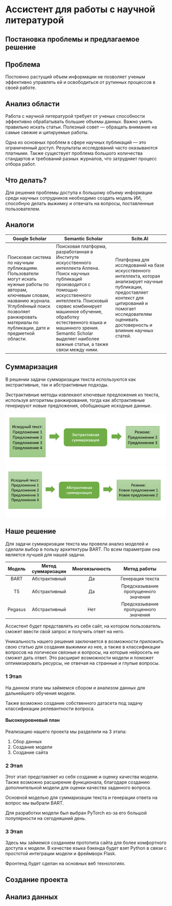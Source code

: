 # Ассистент для работы с научной литературой

## **Постановка проблемы и предлагаемое решение**

## Проблема

Постоянно растущий объем информации не позволяет ученым эффективно управлять ей и освободиться от рутинных процессов в своей работе.

## Анализ области

Работа с научной литературой требует от ученых способности эффективно обрабатывать большие объемы данных. Важно уметь правильно искать статьи. Полезный совет — обращать внимание на самые свежие и цитируемые работы.

Одна из основных проблем в сфере научных публикаций — это ограниченный доступ. Результаты исследований часто оказываются платными. Также существует проблема большого количества стандартов и требований разных журналов, что затрудняет процесс отбора работ.

## Что делать?

Для решения проблемы доступа к большому объему информации среди научных сотрудников необходимо создать модель ИИ, способную делать выжимку и отвечать на вопросы, поставленные пользователем.

## Аналоги

| Google Scholar                                                                                                                                                                                                               | Semantic Scholar                                                                                                                                                                                                                                                                                                                          | Scite.AI                                                                                                                                                                                                                 |
|------------------------------------------------------------------------------------------------------------------------------------------------------------------------------------------------------------------------------|-------------------------------------------------------------------------------------------------------------------------------------------------------------------------------------------------------------------------------------------------------------------------------------------------------------------------------------------|--------------------------------------------------------------------------------------------------------------------------------------------------------------------------------------------------------------------------|
| Поисковая система по научным публикациям. Пользователи могут искать нужные работы по авторам, ключевым словам, названию журнала. Углублённый поиск позволяет ранжировать материалы по публикации, дате и предметной области. | Поисковая платформа, разработанная в Институте искусственного интеллекта Аллена. Поиск научных публикаций производится с помощью искусственного интеллекта. Поисковый сервис комбинирует машинное обучение, обработку естественного языка и машинного зрения. Semantic Scholar выделяет наиболее важные статьи, а также связи между ними. | Платформа для исследований на базе искусственного интеллекта, которая анализирует научные публикации, предоставляет контекст для цитирований и помогает исследователям оценивать достоверность и влияние научных статей. |

## Суммаризация

В решении задачи суммаризации текста используются как экстрактивные, так и абстрактивные подходы.

Экстрактивные методы извлекают ключевые предложения из текста, используя алгоритмы ранжирования, тогда как абстрактивные генерируют новые предложения, обобщающие исходные данные.

![alt text](img/img1.png)
![alt text](img/img2.png)

## Наше решение

Для задачи суммаризации текста мы провели анализ моделей и сделали выбор в пользу архитектуры BART. По всем параметрам она является лучшей для нашей задачи.

| Модель  | Метод суммаризации | Многоязычность | Метод работы                         |
|:-------:|:------------------:|:--------------:|:------------------------------------:|
| BART    | Абстрактивный      | Да             | Генерация текста                     |
| T5      | Абстрактивный      | Да             | Предсказывание пропущенного значения |
| Pegasus | Абстрактивный      | Нет            | Предсказывание пропущенного значения |

Ассистент будет представлять из себя сайт, на котором пользователь сможет ввести свой запрос и получить ответ на него.

Уникальность нашего решения заключается в возможности приложить свою статью для создания выжимки из нее, а также в классификации вопросов на логически связные и вопросы, на которые нейросеть не сможет дать ответ. Это расширит возможности модели и поможет оптимизировать ресурсы, не отвечая на странные и глупые вопросы.

### 1 Этап

На данном этапе мы займемся сбором и анализом данных для дальнейшего обучения модели.

Также возможно создание собственного датасета под задачу классификации релевантности вопроса.

#### Высокоуровневый план

Реализацию нашего проекта мы разделили на 3 этапа:

1. Сбор данных
2. Создание модели
3. Создание сайта

### 2 Этап

Этот этап представляет из себя создание и оценку качества модели. Также возможно расширение функционала, благодаря созданию дополнительной модели для оценки качества заданного вопроса.

Основной моделью для суммаризации текста и генерации ответа на вопрос мы выбрали BART.

Для разработки модели был выбран PyTorch из-за его большой популярности на сегодняшний день.

### 3 Этап

Здесь мы займемся созданием прототипа сайта для более комфортного доступа к модели.
В качестве языка бэкенда будет взят Python в связи с простотой интеграции модели и фреймворк Flask.

Фронтенд будет сделан на основных веб технологиях.

## **Создание проекта**

## Анализ данных

